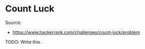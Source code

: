 # Count Luck

Source:
 - https://www.hackerrank.com/challenges/count-luck/problem

TODO: Write this.
